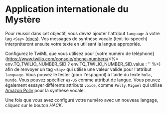 # Application internationale du Mystère

Pour réussir dans cet objectif, vous devez ajouter l'attribut `language` à votre tag `<Say>` ([docs](https://www.twilio.com/docs/voice/twiml/say#attributes-language)). Vos messages de synthèse vocale (text-to-speech) interpréteront ensuite votre texte en utilisant la langue appropriée.

Configurez le TwiML que vous utilisez pour \[votre numéro de téléphone](https://www.twilio.com/console/phone-numbers/<%= env.TQ_TWILIO_NUMBER_SID ? env.TQ_TWILIO_NUMBER_SID.value : '' %>) afin de renvoyer un tag `<Say>` qui utilise une valeur valide pour l'attribut `language`. Vous pouvez le tester (pour l'espagnol) à l'aide du texte `hola, mundo`. Vous pouvez spécifier `es-US` comme attribut de langue. Vous pouvez également essayer différents attributs `voice`, comme `Polly.Miguel` qui utilise [Amazon Polly](https://www.twilio.com/docs/voice/twiml/say/text-speech#amazon-polly) pour la synthèse vocale.

Une fois que vous avez configuré votre numéro avec un nouveau langage, cliquez sur le bouton *HACK*.